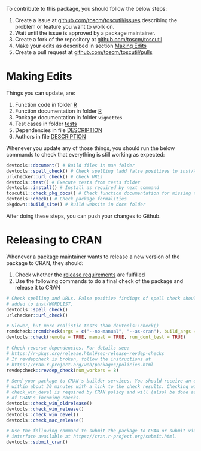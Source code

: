To contribute to this package, you should follow the below steps:

1.  Create a issue at [github.com/toscm/toscutil/issues](https://github.com/toscm/toscutil/issues) describing the problem or feature you want to work on.
2.  Wait until the issue is approved by a package maintainer.
3.  Create a fork of the repository at [github.com/toscm/toscutil](https://github.com/toscm/toscutil)
4.  Make your edits as described in section [Making Edits](#making-edits)
5.  Create a pull request at [github.com/toscm/toscutil/pulls](https://github.com/toscm/toscutil/pulls)

# Making Edits

Things you can update, are:

1.  Function code in folder [R](R)
2.  Function documentation in folder [R](R)
3.  Package documentation in folder `vignettes`
4.  Test cases in folder [tests](tests)
5.  Dependencies in file [DESCRIPTION](DESCRIPTION)
6.  Authors in file [DESCRIPTION](DESCRIPTION)

Whenever you update any of those things, you should run the below commands to check that everything is still working as expected:

```R
devtools::document() # Build files in man folder
devtools::spell_check() # Check spelling (add false positives to inst/WORDLIST)
urlchecker::url_check() # Check URLs
devtools::test() # Execute tests from tests folder
devtools::install() # Install as required by next command
toscutil::check_pkg_docs() # Check function documentation for missing tags
devtools::check() # Check package formalities
pkgdown::build_site() # Build website in docs folder
```

After doing these steps, you can push your changes to Github.

# Releasing to CRAN

Whenever a package maintainer wants to release a new version of the package to CRAN, they should:

1.  Check whether the [release requirements](https://r-pkgs.org/release.html#sec-release-initial) are fulfilled
2.  Use the following commands to do a final check of the package and release it to CRAN

```R
# Check spelling and URLs. False positive findings of spell check should be
# added to inst/WORDLIST.
devtools::spell_check()
urlchecker::url_check()

# Slower, but more realistic tests than devtools::check()
rcmdcheck::rcmdcheck(args = c("--no-manual", "--as-cran"), build_args = ("--no-manual"), error_on = ("warning"), check_dir = "../toscutil-RCMDcheck")
devtools::check(remote = TRUE, manual = TRUE, run_dont_test = TRUE)

# Check reverse dependencies. For details see:
# https://r-pkgs.org/release.html#sec-release-revdep-checks
# If revdepcheck is broken, follow the instructions at
# https://cran.r-project.org/web/packages/policies.html
revdepcheck::revdep_check(num_workers = 8)

# Send your package to CRAN's builder services. You should receive an e-mail
# within about 30 minutes with a link to the check results. Checking with
# check_win_devel is required by CRAN policy and will (also) be done as part
# of CRAN's incoming checks.
devtools::check_win_oldrelease()
devtools::check_win_release()
devtools::check_win_devel()
devtools::check_mac_release()

# Use the following command to submit the package to CRAN or submit via the web
# interface available at https://cran.r-project.org/submit.html.
devtools::submit_cran()
```
